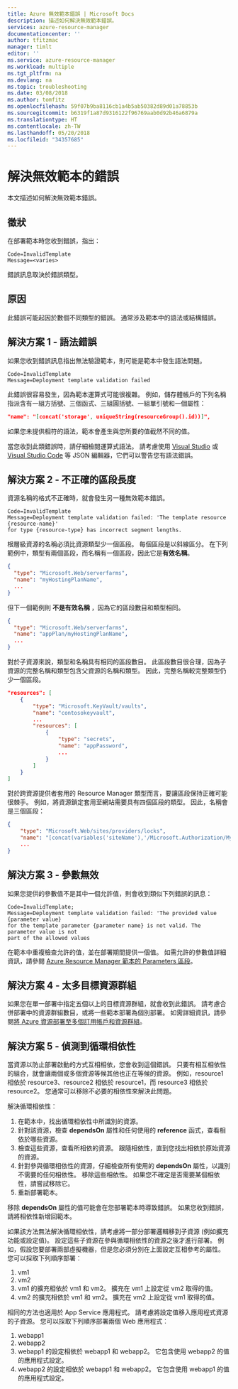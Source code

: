 ```yaml
---
title: Azure 無效範本錯誤 | Microsoft Docs
description: 描述如何解決無效範本錯誤。
services: azure-resource-manager
documentationcenter: ''
author: tfitzmac
manager: timlt
editor: ''
ms.service: azure-resource-manager
ms.workload: multiple
ms.tgt_pltfrm: na
ms.devlang: na
ms.topic: troubleshooting
ms.date: 03/08/2018
ms.author: tomfitz
ms.openlocfilehash: 59f07b9ba8116cb1a4b5ab50382d89d01a78853b
ms.sourcegitcommit: b6319f1a87d9316122f96769aab0d92b46a6879a
ms.translationtype: HT
ms.contentlocale: zh-TW
ms.lasthandoff: 05/20/2018
ms.locfileid: "34357685"
---
```

# <a name="resolve-errors-for-invalid-template"></a>解決無效範本的錯誤

本文描述如何解決無效範本錯誤。

## <a name="symptom"></a>徵狀

在部署範本時您收到錯誤，指出：

```
Code=InvalidTemplate
Message=<varies>
```

錯誤訊息取決於錯誤類型。

## <a name="cause"></a>原因

此錯誤可能起因於數個不同類型的錯誤。 通常涉及範本中的語法或結構錯誤。

<a id="syntax-error" />

## <a name="solution-1---syntax-error"></a>解決方案 1 - 語法錯誤

如果您收到錯誤訊息指出無法驗證範本，則可能是範本中發生語法問題。

```
Code=InvalidTemplate
Message=Deployment template validation failed
```

此錯誤很容易發生，因為範本運算式可能很複雜。 例如，儲存體帳戶的下列名稱指派含有一組方括號、三個函式、三組圓括號、一組單引號和一個屬性：

```json
"name": "[concat('storage', uniqueString(resourceGroup().id))]",
```

如果您未提供相符的語法，範本會產生與您所要的值截然不同的值。

當您收到此類錯誤時，請仔細檢閱運算式語法。 請考慮使用 [Visual Studio](vs-azure-tools-resource-groups-deployment-projects-create-deploy.md) 或 [Visual Studio Code](resource-manager-vs-code.md) 等 JSON 編輯器，它們可以警告您有語法錯誤。

<a id="incorrect-segment-lengths" />

## <a name="solution-2---incorrect-segment-lengths"></a>解決方案 2 - 不正確的區段長度

資源名稱的格式不正確時，就會發生另一種無效範本錯誤。

```
Code=InvalidTemplate
Message=Deployment template validation failed: 'The template resource {resource-name}'
for type {resource-type} has incorrect segment lengths.
```

根層級資源的名稱必須比資源類型少一個區段。 每個區段是以斜線區分。 在下列範例中，類型有兩個區段，而名稱有一個區段，因此它是**有效名稱**。

```json
{
  "type": "Microsoft.Web/serverfarms",
  "name": "myHostingPlanName",
  ...
}
```

但下一個範例則 **不是有效名稱** ，因為它的區段數目和類型相同。

```json
{
  "type": "Microsoft.Web/serverfarms",
  "name": "appPlan/myHostingPlanName",
  ...
}
```

對於子資源來說，類型和名稱具有相同的區段數目。 此區段數目很合理，因為子資源的完整名稱和類型包含父資源的名稱和類型。 因此，完整名稱較完整類型仍少一個區段。

```json
"resources": [
    {
        "type": "Microsoft.KeyVault/vaults",
        "name": "contosokeyvault",
        ...
        "resources": [
            {
                "type": "secrets",
                "name": "appPassword",
                ...
            }
        ]
    }
]
```

對於跨資源提供者套用的 Resource Manager 類型而言，要讓區段保持正確可能很棘手。 例如，將資源鎖定套用至網站需要具有四個區段的類型。 因此，名稱會是三個區段：

```json
{
    "type": "Microsoft.Web/sites/providers/locks",
    "name": "[concat(variables('siteName'),'/Microsoft.Authorization/MySiteLock')]",
    ...
}
```

<a id="parameter-not-valid" />

## <a name="solution-3---parameter-is-not-valid"></a>解決方案 3 - 參數無效

如果您提供的參數值不是其中一個允許值，則會收到類似下列錯誤的訊息：

```
Code=InvalidTemplate;
Message=Deployment template validation failed: 'The provided value {parameter value}
for the template parameter {parameter name} is not valid. The parameter value is not
part of the allowed values
```

在範本中重複檢查允許的值，並在部署期間提供一個值。 如需允許的參數值詳細資訊，請參閱 [Azure Resource Manager 範本的 Parameters 區段](resource-manager-templates-parameters.md)。

<a id="too-many-resource-groups" />

## <a name="solution-4---too-many-target-resource-groups"></a>解決方案 4 - 太多目標資源群組

如果您在單一部署中指定五個以上的目標資源群組，就會收到此錯誤。 請考慮合併部署中的資源群組數目，或將一些範本部署為個別部署。 如需詳細資訊，請參閱[將 Azure 資源部署至多個訂用帳戶和資源群組](resource-manager-cross-resource-group-deployment.md)。

<a id="circular-dependency" />

## <a name="solution-5---circular-dependency-detected"></a>解決方案 5 - 偵測到循環相依性

當資源以防止部署啟動的方式互相相依，您會收到這個錯誤。 只要有相互相依性的組合，就會讓兩個或多個資源等候其他也正在等候的資源。 例如，resource1 相依於 resource3、resource2 相依於 resource1，而 resource3 相依於 resource2。 您通常可以移除不必要的相依性來解決此問題。

解決循環相依性︰

1. 在範本中，找出循環相依性中所識別的資源。 
2. 針對該資源，檢查 **dependsOn** 屬性和任何使用的 **reference** 函式，查看相依於哪些資源。 
3. 檢查這些資源，查看所相依的資源。 跟隨相依性，直到您找出相依於原始資源的資源。
5. 針對參與循環相依性的資源，仔細檢查所有使用的 **dependsOn** 屬性，以識別不需要的任何相依性。 移除這些相依性。 如果您不確定是否需要某個相依性，請嘗試移除它。 
6. 重新部署範本。

移除 **dependsOn** 屬性的值可能會在您部署範本時導致錯誤。 如果您收到錯誤，請將相依性新增回範本。 

如果該方法無法解決循環相依性，請考慮將一部分部署邏輯移到子資源 (例如擴充功能或設定值)。 設定這些子資源在參與循環相依性的資源之後才進行部署。 例如，假設您要部署兩部虛擬機器，但是您必須分別在上面設定互相參考的屬性。 您可以採取下列順序部署︰

1. vm1
2. vm2
3. vm1 的擴充相依於 vm1 和 vm2。 擴充在 vm1 上設定從 vm2 取得的值。
4. vm2 的擴充相依於 vm1 和 vm2。 擴充在 vm2 上設定從 vm1 取得的值。

相同的方法也適用於 App Service 應用程式。 請考慮將設定值移入應用程式資源的子資源。 您可以採取下列順序部署兩個 Web 應用程式︰

1. webapp1
2. webapp2
3. webapp1 的設定相依於 webapp1 和 webapp2。 它包含使用 webapp2 的值的應用程式設定。
4. webapp2 的設定相依於 webapp1 和 webapp2。 它包含使用 webapp1 的值的應用程式設定。
